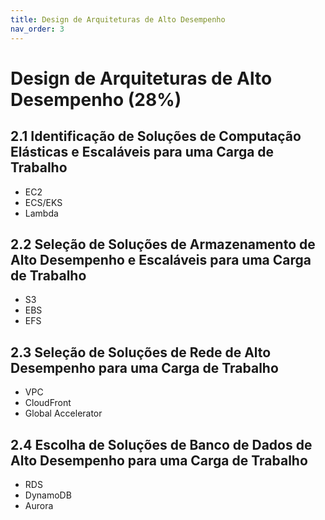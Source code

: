 ```yaml
---
title: Design de Arquiteturas de Alto Desempenho
nav_order: 3
---
```


# Design de Arquiteturas de Alto Desempenho (28%)

## 2.1 Identificação de Soluções de Computação Elásticas e Escaláveis para uma Carga de Trabalho
- EC2
- ECS/EKS
- Lambda

## 2.2 Seleção de Soluções de Armazenamento de Alto Desempenho e Escaláveis para uma Carga de Trabalho
- S3
- EBS
- EFS

## 2.3 Seleção de Soluções de Rede de Alto Desempenho para uma Carga de Trabalho
- VPC
- CloudFront
- Global Accelerator

## 2.4 Escolha de Soluções de Banco de Dados de Alto Desempenho para uma Carga de Trabalho
- RDS
- DynamoDB
- Aurora
